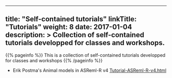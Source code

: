 
---
title: "Self-contained tutorials"
linkTitle: "Tutorials"
weight: 8
date: 2017-01-04
description: >
  Collection of self-contained tutorials developped for classes and workshops.
---

{{% pageinfo %}}
  This is a collection of self-contained tutorials developped for classes and workshops
{{% /pageinfo %}}

* Erik Postma's Animal models in ASReml-R v4 [Tutorial-ASReml-R-v4.html](Tutorial-ASReml-R-v4.html)
